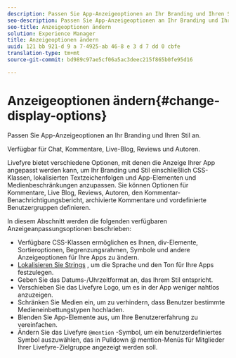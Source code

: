 ```yaml
---
description: Passen Sie App-Anzeigeoptionen an Ihr Branding und Ihren Stil an.
seo-description: Passen Sie App-Anzeigeoptionen an Ihr Branding und Ihren Stil an.
seo-title: Anzeigeoptionen ändern
solution: Experience Manager
title: Anzeigeoptionen ändern
uuid: 121 bb 921-d 9 a 7-4925-ab 46-8 e 3 d 7 dd 0 cbfe
translation-type: tm+mt
source-git-commit: bd989c97ae5cf06a5ac3deec215f865b0fe95d16

---
```



# Anzeigeoptionen ändern{#change-display-options}

Passen Sie App-Anzeigeoptionen an Ihr Branding und Ihren Stil an.

Verfügbar für Chat, Kommentare, Live-Blog, Reviews und Autoren.

Livefyre bietet verschiedene Optionen, mit denen die Anzeige Ihrer App angepasst werden kann, um Ihr Branding und Stil einschließlich CSS-Klassen, lokalisierten Textzeichenfolgen und App-Elementen und Medienbeschränkungen anzupassen. Sie können Optionen für Kommentare, Live Blog, Reviews, Autoren, den Kommentar-Benachrichtigungsbericht, archivierte Kommentare und vordefinierte Benutzergruppen definieren.

In diesem Abschnitt werden die folgenden verfügbaren Anzeigeanpassungsoptionen beschrieben:

* Verfügbare CSS-Klassen ermöglichen es Ihnen, div-Elemente, Sortieroptionen, Begrenzungsrahmen, Symbole und andere Anzeigeoptionen für Ihre Apps zu ändern.
* [Lokalisieren Sie Strings](/help/using/c-settings-other/c-translation-sets/c-localize-strings.md) , um die Sprache und den Ton für Ihre Apps festzulegen.
* Geben Sie das Datums-/Uhrzeitformat an, das Ihrem Stil entspricht.
* Verschieben Sie das Livefyre Logo, um es in der App weniger nahtlos anzuzeigen.
* Schränken Sie Medien ein, um zu verhindern, dass Benutzer bestimmte Medieneinbettungstypen hochladen.
* Blenden Sie App-Elemente aus, um Ihre Benutzererfahrung zu vereinfachen.
* Ändern Sie das Livefyre `@mention` -Symbol, um ein benutzerdefiniertes Symbol auszuwählen, das in Pulldown @ mention-Menüs für Mitglieder Ihrer Livefyre-Zielgruppe angezeigt werden soll.


